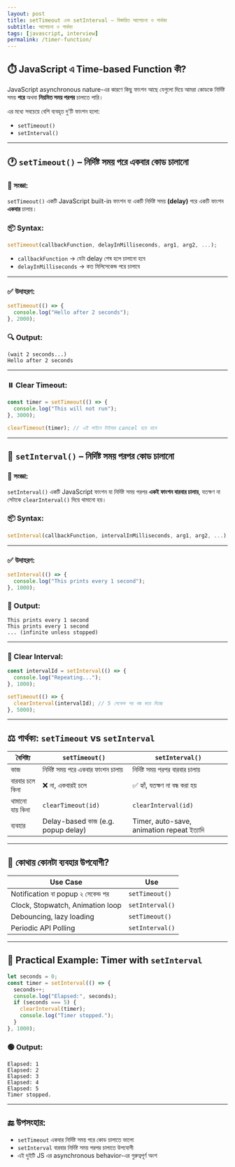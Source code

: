 ```yaml
---
layout: post
title: setTimeout এবং setInterval – বিস্তারিত আলোচনা ও পার্থক্য
subtitle: আলোচনা ও পার্থক্য
tags: [javascript, interview]
permalink: /timer-function/
---
```


## ⏱️ JavaScript এ Time-based Function কী?

JavaScript asynchronous nature-এর কারণে কিছু ফাংশন আছে যেগুলো দিয়ে আমরা কোডকে নির্দিষ্ট সময় **পরে** অথবা **নিয়মিত সময় পরপর** চালাতে পারি।

এর মধ্যে সবচেয়ে বেশি ব্যবহৃত দু’টি ফাংশন হলো:

- `setTimeout()`
- `setInterval()`

---

## 🕐 `setTimeout()` – নির্দিষ্ট সময় পরে একবার কোড চালানো

### 🧠 সংজ্ঞা:

`setTimeout()` একটি JavaScript built-in ফাংশন যা একটি নির্দিষ্ট সময় **(delay)** পরে একটি ফাংশন **একবার** চালায়।

### 📦 Syntax:

```js
setTimeout(callbackFunction, delayInMilliseconds, arg1, arg2, ...);
```

- `callbackFunction` → যেটা delay শেষ হলে চালানো হবে
- `delayInMilliseconds` → কত মিলিসেকেন্ড পরে চালাবে

---

### ✅ উদাহরণ:

```js
setTimeout(() => {
  console.log("Hello after 2 seconds");
}, 2000);
```

### 🔍 Output:

```
(wait 2 seconds...)
Hello after 2 seconds
```

---

### ⏸️ Clear Timeout:

```js
const timer = setTimeout(() => {
  console.log("This will not run");
}, 3000);

clearTimeout(timer); // এই লাইনে টাইমার cancel হয়ে যাবে
```

---

## 🔁 `setInterval()` – নির্দিষ্ট সময় পরপর কোড চালানো

### 🧠 সংজ্ঞা:

`setInterval()` একটি JavaScript ফাংশন যা নির্দিষ্ট সময় পরপর **একই ফাংশন বারবার চালায়**, যতক্ষণ না সেটাকে `clearInterval()` দিয়ে থামানো হয়।

### 📦 Syntax:

```js
setInterval(callbackFunction, intervalInMilliseconds, arg1, arg2, ...);
```

---

### ✅ উদাহরণ:

```js
setInterval(() => {
  console.log("This prints every 1 second");
}, 1000);
```

### 🔁 Output:

```
This prints every 1 second
This prints every 1 second
... (infinite unless stopped)
```

---

### 🛑 Clear Interval:

```js
const intervalId = setInterval(() => {
  console.log("Repeating...");
}, 1000);

setTimeout(() => {
  clearInterval(intervalId); // 5 সেকেন্ড পর বন্ধ করে দিচ্ছে
}, 5000);
```

---

## ⚖️ পার্থক্য: `setTimeout` vs `setInterval`

| বৈশিষ্ট্য       | `setTimeout()`                      | `setInterval()`                            |
| --------------- | ----------------------------------- | ------------------------------------------ |
| কাজ             | নির্দিষ্ট সময় পরে একবার ফাংশন চালায় | নির্দিষ্ট সময় পরপর বারবার চালায়            |
| বারবার চলে কিনা | ❌ না, একবারই চলে                   | ✅ হ্যাঁ, যতক্ষণ না বন্ধ করা হয়            |
| থামানো যায় কিনা | `clearTimeout(id)`                  | `clearInterval(id)`                        |
| ব্যবহার         | Delay-based কাজ (e.g. popup delay)  | Timer, auto-save, animation repeat ইত্যাদি |

---

## 🧠 কোথায় কোনটা ব্যবহার উপযোগী?

| Use Case                           | Use             |
| ---------------------------------- | --------------- |
| Notification বা popup ২ সেকেন্ড পর | `setTimeout()`  |
| Clock, Stopwatch, Animation loop   | `setInterval()` |
| Debouncing, lazy loading           | `setTimeout()`  |
| Periodic API Polling               | `setInterval()` |

---

## 🧪 Practical Example: Timer with `setInterval`

```js
let seconds = 0;
const timer = setInterval(() => {
  seconds++;
  console.log("Elapsed:", seconds);
  if (seconds === 5) {
    clearInterval(timer);
    console.log("Timer stopped.");
  }
}, 1000);
```

### 🟢 Output:

```
Elapsed: 1
Elapsed: 2
Elapsed: 3
Elapsed: 4
Elapsed: 5
Timer stopped.
```

---

## 🔚 উপসংহার:

- `setTimeout` একবার নির্দিষ্ট সময় পরে কোড চালাতে ভালো
- `setInterval` বারবার নির্দিষ্ট সময় পরপর চালাতে উপযোগী
- এই দুইটি JS এর asynchronous behavior-এর গুরুত্বপূর্ণ অংশ
